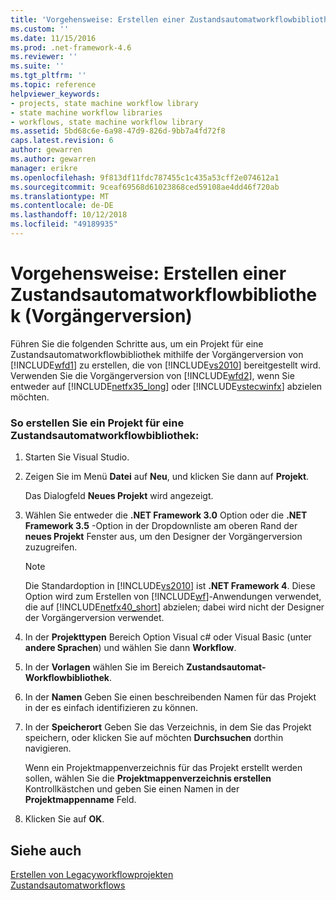 ```yaml
---
title: 'Vorgehensweise: Erstellen einer Zustandsautomatworkflowbibliothek (Vorgängerversion) | Microsoft-Dokumentation'
ms.custom: ''
ms.date: 11/15/2016
ms.prod: .net-framework-4.6
ms.reviewer: ''
ms.suite: ''
ms.tgt_pltfrm: ''
ms.topic: reference
helpviewer_keywords:
- projects, state machine workflow library
- state machine workflow libraries
- workflows, state machine workflow library
ms.assetid: 5bd68c6e-6a98-47d9-826d-9bb7a4fd72f8
caps.latest.revision: 6
author: gewarren
ms.author: gewarren
manager: erikre
ms.openlocfilehash: 9f813df11fdc787455c1c435a53cff2e074612a1
ms.sourcegitcommit: 9ceaf69568d61023868ced59108ae4dd46f720ab
ms.translationtype: MT
ms.contentlocale: de-DE
ms.lasthandoff: 10/12/2018
ms.locfileid: "49189935"
---
```

# <a name="how-to-create-a-state-machine-workflow-library-legacy"></a>Vorgehensweise: Erstellen einer Zustandsautomatworkflowbibliothek (Vorgängerversion)
Führen Sie die folgenden Schritte aus, um ein Projekt für eine Zustandsautomatworkflowbibliothek mithilfe der Vorgängerversion von [!INCLUDE[wfd1](../includes/wfd1-md.md)] zu erstellen, die von [!INCLUDE[vs2010](../includes/vs2010-md.md)] bereitgestellt wird. Verwenden Sie die Vorgängerversion von [!INCLUDE[wfd2](../includes/wfd2-md.md)], wenn Sie entweder auf [!INCLUDE[netfx35_long](../includes/netfx35-long-md.md)] oder [!INCLUDE[vstecwinfx](../includes/vstecwinfx-md.md)] abzielen möchten.  
  
### <a name="to-create-a-state-machine-workflow-library-project"></a>So erstellen Sie ein Projekt für eine Zustandsautomatworkflowbibliothek:  
  
1.  Starten Sie Visual Studio.  
  
2.  Zeigen Sie im Menü **Datei** auf **Neu**, und klicken Sie dann auf **Projekt**.  
  
     Das Dialogfeld **Neues Projekt** wird angezeigt.  
  
3.  Wählen Sie entweder die **.NET Framework 3.0** Option oder die **.NET Framework 3.5** -Option in der Dropdownliste am oberen Rand der **neues Projekt** Fenster aus, um den Designer der Vorgängerversion zuzugreifen.  
  
    > [!NOTE]
    >  Die Standardoption in [!INCLUDE[vs2010](../includes/vs2010-md.md)] ist **.NET Framework 4**. Diese Option wird zum Erstellen von [!INCLUDE[wf](../includes/wf-md.md)]-Anwendungen verwendet, die auf [!INCLUDE[netfx40_short](../includes/netfx40-short-md.md)] abzielen; dabei wird nicht der Designer der Vorgängerversion verwendet.  
  
4.  In der **Projekttypen** Bereich Option Visual c# oder Visual Basic (unter **andere Sprachen**) und wählen Sie dann **Workflow**.  
  
5.  In der **Vorlagen** wählen Sie im Bereich **Zustandsautomat-Workflowbibliothek**.  
  
6.  In der **Namen** Geben Sie einen beschreibenden Namen für das Projekt in der es einfach identifizieren zu können.  
  
7.  In der **Speicherort** Geben Sie das Verzeichnis, in dem Sie das Projekt speichern, oder klicken Sie auf möchten **Durchsuchen** dorthin navigieren.  
  
     Wenn ein Projektmappenverzeichnis für das Projekt erstellt werden sollen, wählen Sie die **Projektmappenverzeichnis erstellen** Kontrollkästchen und geben Sie einen Namen in der **Projektmappenname** Feld.  
  
8.  Klicken Sie auf **OK**.  
  
## <a name="see-also"></a>Siehe auch  
 [Erstellen von Legacyworkflowprojekten](../workflow-designer/creating-legacy-workflow-projects.md)   
 [Zustandsautomatworkflows](http://msdn.microsoft.com/library/344caacd-bf3b-4716-bd5a-eca74fc5a61d)